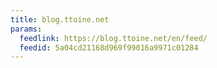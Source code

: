 ```yaml
---
title: blog.ttoine.net
params:
  feedlink: https://blog.ttoine.net/en/feed/
  feedid: 5a04cd21168d969f99016a9971c01284
---
```

